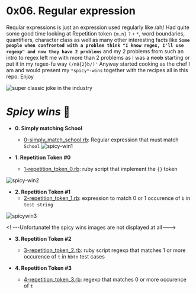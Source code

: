 # 0x06. Regular expression
Reqular expressions is just an expression used regularly like /ah/
Had quite some good time looking at Repetition token `{m,n}` `?` `+` `*`, word boundaries, quantifiers, character class as well as many other interesting facts like **`Some people when confronted with a problem think "I know regex, I'll use regexp" and now they have 2 problems`** and my 2 problems from such an intro to regex left me with more than 2 problems as I was a ~~noob~~ starting or put it in my regex-fu way `(/n0{2}b/)'`
Anyway started cooking as the chef I am and would present my `*spicy*-wins` together with the recipes all in this repo. Enjoy

![super classic joke in the industry](https://intranet.alxswe.com/images/contents/sysadmin/concepts/29/regex_now_2_problems.jpg)

# *Spicy wins* :page_with_curl:

* **0. Simply matching School**
  * [0-simply_match_school.rb](./0-simply_match_school.rb): Regular expression that must match `School`
![spicy-win1](https://s3.amazonaws.com/alx-intranet.hbtn.io/uploads/medias/2020/9/ec65557f0da1fbfbff6659413885e4d4822f5b1d.png?X-Amz-Algorithm=AWS4-HMAC-SHA256&X-Amz-Credential=AKIARDDGGGOUSBVO6H7D%2F20240507%2Fus-east-1%2Fs3%2Faws4_request&X-Amz-Date=20240507T193507Z&X-Amz-Expires=86400&X-Amz-SignedHeaders=host&X-Amz-Signature=4dfc2ba35d93f514cada2f76102cbb95d26d48a5b641f61ed497a824b6c66191)

* **1. Repetition Token #0**
  * [1-repetition_token_0.rb](./1-repetition_token_0.rb): ruby script that implement the `{}` token

![spicy-win2](https://s3.amazonaws.com/alx-intranet.hbtn.io/uploads/medias/2020/9/e7db3c377d46453588fc84f3a975661d142fee91.png?X-Amz-Algorithm=AWS4-HMAC-SHA256&X-Amz-Credential=AKIARDDGGGOUSBVO6H7D%2F20240507%2Fus-east-1%2Fs3%2Faws4_request&X-Amz-Date=20240507T193507Z&X-Amz-Expires=86400&X-Amz-SignedHeaders=host&X-Amz-Signature=4b15ab5c26e6e5bab29418ffbf0dbf001f25a5630d0dc11f550e1e6d3f3b0c2c)

* **2. Repetition Token #1**
  * [2-repetition_token_1.rb](./2-repetition_token_1.rb): expression to match 0 or 1 occurence of `b` in `test string`

![spicywin3](https://s3.amazonaws.com/alx-intranet.hbtn.io/uploads/medias/2020/9/c59ff11db195d5cf17d1790a5141ae2f234786d2.png?X-Amz-Algorithm=AWS4-HMAC-SHA256&X-Amz-Credential=AKIARDDGGGOUSBVO6H7D%2F20240507%2Fus-east-1%2Fs3%2Faws4_request&X-Amz-Date=20240507T193507Z&X-Amz-Expires=86400&X-Amz-SignedHeaders=host&X-Amz-Signature=ff673a2a72ea10bbf3460c0647d201e97acd57818605f771fd51fce924e9c2f8)

<! ---Unfortunatel the spicy wins images are not displayed at all--->

* **3. Repetition Token #2**
  * [3-repetition_token_2.rb](./3-repetition_token_2.rb): ruby script regexp that matches 1 or more occurence of `t` in `hbtn` test cases

* **4. Repetition Token #3**
  * [4-repetition_token_3.rb](./4-repetition_token_3.rb): regexp that matches 0 or more occurence of `t`

